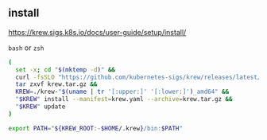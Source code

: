 

install
--

https://krew.sigs.k8s.io/docs/user-guide/setup/install/


`bash` or `zsh`
```bash
(
  set -x; cd "$(mktemp -d)" &&
  curl -fsSLO "https://github.com/kubernetes-sigs/krew/releases/latest/download/krew.{tar.gz,yaml}" &&
  tar zxvf krew.tar.gz &&
  KREW=./krew-"$(uname | tr '[:upper:]' '[:lower:]')_amd64" &&
  "$KREW" install --manifest=krew.yaml --archive=krew.tar.gz &&
  "$KREW" update
)
```

```bash 
export PATH="${KREW_ROOT:-$HOME/.krew}/bin:$PATH"
```
